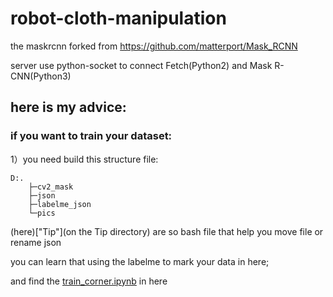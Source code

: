 # robot-cloth-manipulation
the maskrcnn forked from https://github.com/matterport/Mask_RCNN


server use python-socket to connect Fetch(Python2) and Mask R-CNN(Python3) 


## here is my advice:
### if you want to train your dataset:
1）you need build this structure file:
```shell
D:.
	├─cv2_mask
	├─json
	├─labelme_json
	└─pics
```

(here)["Tip"](on the Tip directory) are so bash file that help you move file or rename json

you can learn that using the labelme to mark your data in here;

and find the [train_corner.ipynb]("NetWork\samples\train_corner.ipynb") in here